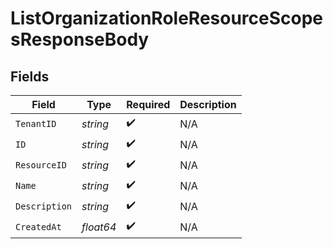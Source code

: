 # ListOrganizationRoleResourceScopesResponseBody


## Fields

| Field              | Type               | Required           | Description        |
| ------------------ | ------------------ | ------------------ | ------------------ |
| `TenantID`         | *string*           | :heavy_check_mark: | N/A                |
| `ID`               | *string*           | :heavy_check_mark: | N/A                |
| `ResourceID`       | *string*           | :heavy_check_mark: | N/A                |
| `Name`             | *string*           | :heavy_check_mark: | N/A                |
| `Description`      | *string*           | :heavy_check_mark: | N/A                |
| `CreatedAt`        | *float64*          | :heavy_check_mark: | N/A                |